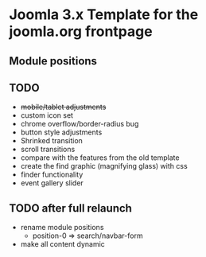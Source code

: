 # Joomla 3.x Template for the joomla.org frontpage

## Module positions

## TODO 
* ~~mobile/tablet adjustments~~
* custom icon set
* chrome overflow/border-radius bug
* button style adjustments
* Shrinked transition
* scroll transitions
* compare with the features from the old template
* create the find graphic (magnifying glass) with css
* finder functionality
* event gallery slider

## TODO after full relaunch
* rename module positions 
	* position-0 => search/navbar-form
* make all content dynamic